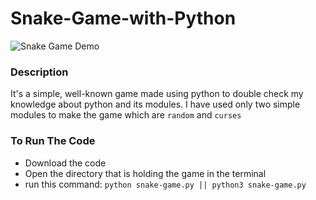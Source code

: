 # Snake-Game-with-Python


![Snake Game Demo](https://drive.google.com/file/d/1aW4jHWYRYeIKXAoxF145fu3lV_ZLOg_7/view?usp=sharing)


### Description
It's a simple, well-known game made using python to double check my knowledge about python and its modules. I have used only two simple modules to make the game which are `random` and `curses`
### To Run The Code
  - Download the code
  - Open the directory that is holding the game in the terminal
  - run this command: `python snake-game.py || python3 snake-game.py`
